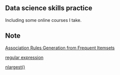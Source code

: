 Data science skills practice
---------------------------------
Including some online courses I take. 

Note
----------------------------------
[Association Rules Generation from Frequent Itemsets](http://rasbt.github.io/mlxtend/user_guide/frequent_patterns/association_rules/)

[regular expression](https://morvanzhou.github.io/tutorials/python-basic/basic/13-10-regular-expression/)

[nlargest()](https://zhuanlan.zhihu.com/p/30402355)
